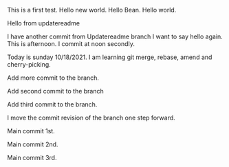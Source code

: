 This is a first test.
Hello new world.
Hello Bean.
Hello world.

Hello from updatereadme

I have another commit from Updatereadme branch
I want to say hello again.
This is afternoon.
I commit at noon secondly.

Today is sunday 10/18/2021.
I am learning git merge, rebase, amend and cherry-picking.


Add more commit to the branch.

Add second commit to the branch

Add third commit to the branch.

I move the commit revision of the branch one step forward.

Main commit 1st.

Main commit 2nd.

Main commit 3rd.

